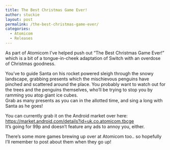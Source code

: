 ```yaml
---
title: The Best Christmas Game Ever!
author: stuckie
layout: post
permalink: /the-best-christmas-game-ever/
categories:
  - Atomicom
  - Releases
---
```

As part of Atomicom I&#8217;ve helped push out &#8220;The Best Christmas Game Ever!&#8221; which is a bit of a tongue-in-cheek adaptation of Switch with an overdose of Christmas goodness.

You&#8217;ve to guide Santa on his rocket powered sleigh through the snowy landscape, grabbing presents which the mischievous penguins have pinched and scattered around the place. You probably want to watch out for the trees and the penguins themselves, who&#8217;ll be trying to stop you by ramming you atop giant ice cubes.  
Grab as many presents as you can in the allotted time, and sing a long with Santa as he goes!

You can currently grab it on the Android market over here: <https://market.android.com/details?id=uk.co.atomicom.tbcge>  
It&#8217;s going for 99p and doesn&#8217;t feature any ads to annoy you, either.

There&#8217;s some more games brewing up over at Atomicom too.. so hopefully I&#8217;ll remember to post about them when they go up!